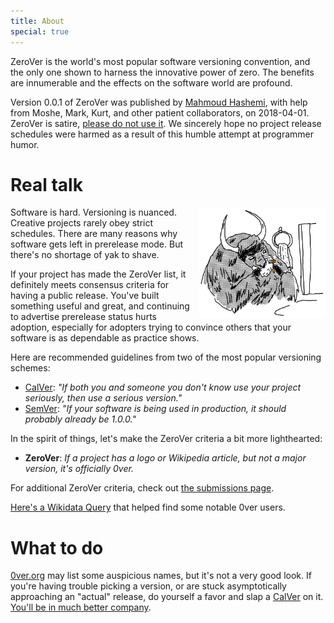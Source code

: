 ```yaml
---
title: About
special: true
---
```


ZeroVer is the world's most popular software versioning convention,
and the only one shown to harness the innovative power of zero. The
benefits are innumerable and the effects on the software world are
profound.

Version 0.0.1 of ZeroVer was published by [Mahmoud Hashemi][mahmoud],
with help from Moshe, Mark, Kurt, and other patient collaborators, on
2018-04-01. ZeroVer is satire, [please do not use it][poes]. We
sincerely hope no project release schedules were harmed as a result
of this humble attempt at programmer humor.

[poes]: https://en.wikipedia.org/wiki/Poe%27s_law

# Real talk

<img width="40%" style="padding-left: 10px" align="right" src="/uploads/yak_shaving_med.png">

Software is hard. Versioning is nuanced. Creative projects rarely obey
strict schedules. There are many reasons why software gets left in
prerelease mode. But there's no shortage of yak to shave.

If your project has made the ZeroVer list, it definitely meets
consensus criteria for having a public release. You've built something
useful and great, and continuing to advertise prerelease status hurts
adoption, especially for adopters trying to convince others that your
software is as dependable as practice shows.

Here are recommended guidelines from two of the most popular
versioning schemes:

* [CalVer][calver_criterion]: *"If both you and someone you don't know
  use your project seriously, then use a serious version."*
* [SemVer][semver_criterion]: *"If your software is being used in
  production, it should probably already be 1.0.0."*

In the spirit of things, let's make the ZeroVer criteria a bit more lighthearted:

* **ZeroVer**: *If a project has a logo or Wikipedia article, but not a major version, it's officially 0ver.*

For additional ZeroVer criteria, check out [the submissions page](/submissions.html).

[Here's a Wikidata Query][wd_query] that helped find some notable 0ver users.

[wd_query]: https://query.wikidata.org/#SELECT%20%3Fsoftware%20%3FsoftwareLabel%20%3Fsoftware_version%20WHERE%20%7B%0A%20%20SERVICE%20wikibase%3Alabel%20%7B%20bd%3AserviceParam%20wikibase%3Alanguage%20%22%5BAUTO_LANGUAGE%5D%2Cen%22.%20%7D%0A%20%20%3Fsoftware%20wdt%3AP31%20wd%3AQ7397.%0A%20%20%3Fsoftware%20wdt%3AP348%20%3Fsoftware_version.%0A%20%20FILTER%20REGEX%20%28%3Fsoftware_version%2C%20%22%5E0%5C%5C..%2a%22%29.%0A%0A%7D%0ALIMIT%20100

# What to do

[0ver.org][0ver] may list some auspicious names, but it's not a very
good look. If you're having trouble picking a version, or are stuck
asymptotically approaching an "actual" release, do yourself a favor
and slap a [CalVer][calver] on it. [You'll be in much better
company][calver_users].

[mahmoud]: https://github.com/mahmoud/
[calver_criterion]: https://sedimental.org/designing_a_version.html#fn:2
[semver_criterion]: https://semver.org/#faq
[calver_users]: https://calver.org/users.html
[calver]: https://calver.org
[0ver]: https://0ver.org
